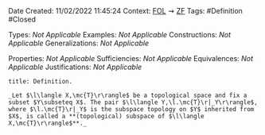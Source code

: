 <br />
<br />

Date Created: 11/02/2022 11:45:24
Context: [$\textrm{FOL}$](obsidian://open?file=First%20Order%20Logic)$\,\,\rightsquigarrow\,\,$[$\textrm{ZF}$](obsidian://open?file=Zermelo-Fraenkel%20Set%20Theory)
Tags: #Definition #Closed 

Types: _Not Applicable_
Examples: _Not Applicable_
Constructions: _Not Applicable_
Generalizations: _Not Applicable_

Properties: _Not Applicable_
Sufficiencies: _Not Applicable_
Equivalences: _Not Applicable_
Justifications: _Not Applicable_

``` ad-Definition
title: Definition.

_Let $\l\langle X,\mc{T}\r\rangle$ be a topological space and fix a subset $Y\subseteq X$. The pair $\l\langle Y,\l.\mc{T}\r|_Y\r\rangle$, where $\l.\mc{T}\r|_Y$ is the subspace topology on $Y$ inherited from $X$, is called a **(topological) subspace of $\l\langle X,\mc{T}\r\rangle$**._

```

